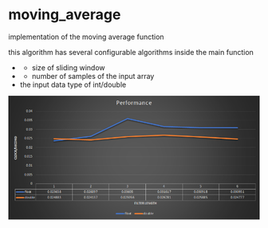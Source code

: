 # moving_average
implementation of the moving average function


this algorithm has several configurable algorithms inside the main function
- - size of sliding window
- - number of samples of the input array
- the input data type of int/double


![Image alt](https://github.com/hardkorchik/moving_average/blob/main/image.png)
